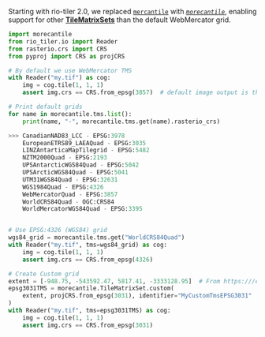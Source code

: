 
Starting with rio-tiler 2.0, we replaced [`mercantile`][mercantile] with [_`morecantile`_][morecantile], enabling support for other [**TileMatrixSets**](http://docs.opengeospatial.org/is/17-083r2/17-083r2.html) than the default WebMercator grid.

[mercantile]: https://github.com/mapbox/mercantile
[morecantile]: https://github.com/developmentseed/morecantile

```python
import morecantile
from rio_tiler.io import Reader
from rasterio.crs import CRS
from pyproj import CRS as projCRS

# By default we use WebMercator TMS
with Reader("my.tif") as cog:
    img = cog.tile(1, 1, 1)
    assert img.crs == CRS.from_epsg(3857)  # default image output is the TMS crs (WebMercator)

# Print default grids
for name in morecantile.tms.list():
    print(name, "-", morecantile.tms.get(name).rasterio_crs)

>>> CanadianNAD83_LCC - EPSG:3978
    EuropeanETRS89_LAEAQuad - EPSG:3035
    LINZAntarticaMapTilegrid - EPSG:5482
    NZTM2000Quad - EPSG:2193
    UPSAntarcticWGS84Quad - EPSG:5042
    UPSArcticWGS84Quad - EPSG:5041
    UTM31WGS84Quad - EPSG:32631
    WGS1984Quad - EPSG:4326
    WebMercatorQuad - EPSG:3857
    WorldCRS84Quad - OGC:CRS84
    WorldMercatorWGS84Quad - EPSG:3395


# Use EPSG:4326 (WGS84) grid
wgs84_grid = morecantile.tms.get("WorldCRS84Quad")
with Reader("my.tif", tms=wgs84_grid) as cog:
    img = cog.tile(1, 1, 1)
    assert img.crs == CRS.from_epsg(4326)

# Create Custom grid
extent = [-948.75, -543592.47, 5817.41, -3333128.95]  # From https:///epsg.io/3031
epsg3031TMS = morecantile.TileMatrixSet.custom(
    extent, projCRS.from_epsg(3031), identifier="MyCustomTmsEPSG3031"
)
with Reader("my.tif", tms=epsg3031TMS) as cog:
    img = cog.tile(1, 1, 1)
    assert img.crs == CRS.from_epsg(3031)
```
